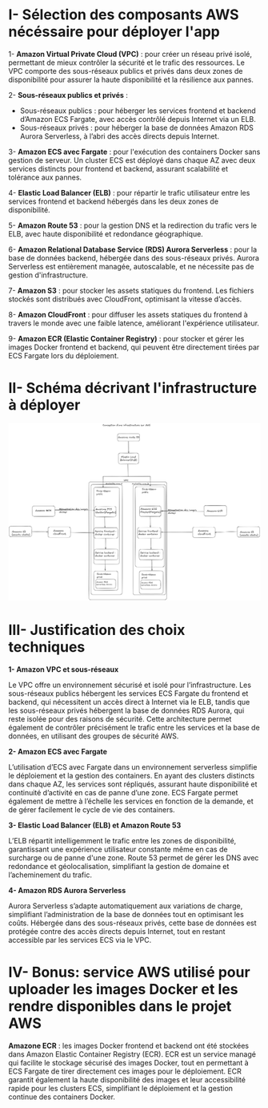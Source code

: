 # I- Sélection des composants AWS  nécéssaire pour déployer l'app

1- **Amazon Virtual Private Cloud (VPC)** : pour créer un réseau privé isolé, permettant de mieux contrôler la sécurité et le trafic des ressources. Le VPC comporte des sous-réseaux publics et privés dans deux zones de disponibilité pour assurer la haute disponibilité et la résilience aux pannes.

2- **Sous-réseaux publics et privés** :

- Sous-réseaux publics : pour héberger les services frontend et backend d’Amazon ECS Fargate, avec accès contrôlé depuis Internet via un ELB.
- Sous-réseaux privés : pour héberger la base de données Amazon RDS Aurora Serverless, à l’abri des accès directs depuis Internet.

3- **Amazon ECS avec Fargate** : pour l'exécution des containers Docker sans gestion de serveur. Un cluster ECS est déployé dans chaque AZ avec deux services distincts pour frontend et backend, assurant scalabilité et tolérance aux pannes.

4- **Elastic Load Balancer (ELB)** : pour répartir le trafic utilisateur entre les services frontend et backend hébergés dans les deux zones de disponibilité.

5- **Amazon Route 53** : pour la gestion DNS et la redirection du trafic vers le ELB, avec haute disponibilité et redondance géographique.

6- **Amazon Relational Database Service (RDS) Aurora Serverless** : pour la base de données backend, hébergée dans des sous-réseaux privés. Aurora Serverless est entièrement managée, autoscalable, et ne nécessite pas de gestion d'infrastructure.

7- **Amazon S3** : pour stocker les assets statiques du frontend. Les fichiers stockés sont distribués avec CloudFront, optimisant la vitesse d’accès.

8- **Amazon CloudFront** : pour diffuser les assets statiques du frontend à travers le monde avec une faible latence, améliorant l'expérience utilisateur.

9- **Amazon ECR (Elastic Container Registry)** : pour stocker et gérer les images Docker frontend et backend, qui peuvent être directement tirées par ECS Fargate lors du déploiement.


# II- Schéma décrivant l'infrastructure à déployer
![alt text](schema_d'infrastructure_AWS.png)


# III- Justification des choix techniques
**1- Amazon VPC et sous-réseaux** 

Le VPC offre un environnement sécurisé et isolé pour l’infrastructure. Les sous-réseaux publics hébergent les services ECS Fargate du frontend et backend, qui nécessitent un accès direct à Internet via le ELB, tandis que les sous-réseaux privés hébergent la base de données RDS Aurora, qui reste isolée pour des raisons de sécurité. Cette architecture permet également de contrôler précisément le trafic entre les services et la base de données, en utilisant des groupes de sécurité AWS.

**2- Amazon ECS avec Fargate**

L’utilisation d’ECS avec Fargate dans un environnement serverless simplifie le déploiement et la gestion des containers. En ayant des clusters distincts dans chaque AZ, les services sont répliqués, assurant haute disponibilité et continuité d’activité en cas de panne d’une zone. ECS Fargate permet également de mettre à l’échelle les services en fonction de la demande, et de gérer facilement le cycle de vie des containers.

**3- Elastic Load Balancer (ELB) et Amazon Route 53**

L’ELB répartit intelligemment le trafic entre les zones de disponibilité, garantissant une expérience utilisateur constante même en cas de surcharge ou de panne d'une zone. Route 53 permet de gérer les DNS avec redondance et géolocalisation, simplifiant la gestion de domaine et l’acheminement du trafic.

**4- Amazon RDS Aurora Serverless**

Aurora Serverless s’adapte automatiquement aux variations de charge, simplifiant l’administration de la base de données tout en optimisant les coûts. Hébergée dans des sous-réseaux privés, cette base de données est protégée contre des accès directs depuis Internet, tout en restant accessible par les services ECS via le VPC.


# IV- Bonus:  service AWS utilisé pour uploader les images Docker et les rendre disponibles dans le projet AWS
**Amazone ECR** : les images Docker frontend et backend ont été stockées dans Amazon Elastic Container Registry (ECR). ECR est un service managé qui facilite le stockage sécurisé des images Docker, tout en permettant à ECS Fargate de tirer directement ces images pour le déploiement. ECR garantit également la haute disponibilité des images et leur accessibilité rapide pour les clusters ECS, simplifiant le déploiement et la gestion continue des containers Docker.
